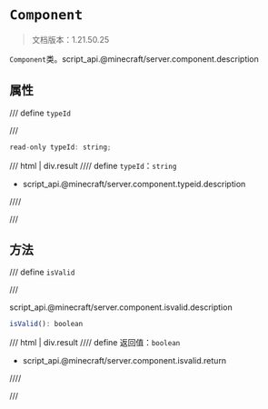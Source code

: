 # `Component`

> 文档版本：1.21.50.25

`Component`类。script_api.@minecraft/server.component.description

## 属性

/// define
`typeId`


///

```js
read-only typeId: string;
```

/// html | div.result
//// define
`typeId`：`string`

- script_api.@minecraft/server.component.typeid.description


////

///


## 方法

/// define
`isValid`


///

script_api.@minecraft/server.component.isvalid.description

```js
isValid(): boolean
```

/// html | div.result
//// define
返回值：`boolean`

- script_api.@minecraft/server.component.isvalid.return


////

///

